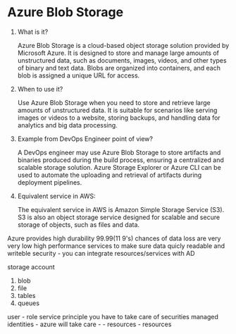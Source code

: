 # Azure Blob Storage

1. What is it?

    Azure Blob Storage is a cloud-based object storage solution provided by Microsoft Azure.
    It is designed to store and manage large amounts of unstructured data, such as documents, images, videos, and other types of binary and text data.
    Blobs are organized into containers, and each blob is assigned a unique URL for access.

2. When to use it?

    Use Azure Blob Storage when you need to store and retrieve large amounts of unstructured data.
    It is suitable for scenarios like serving images or videos to a website, storing backups, and handling data for analytics and big data processing.

3. Example from DevOps Engineer point of view?

    A DevOps engineer may use Azure Blob Storage to store artifacts and binaries produced during the build process, ensuring a centralized and scalable storage solution.
    Azure Storage Explorer or Azure CLI can be used to automate the uploading and retrieval of artifacts during deployment pipelines.

4. Equivalent service in AWS:

    The equivalent service in AWS is Amazon Simple Storage Service (S3). S3 is also an object storage service designed for scalable and secure storage of objects, such as files and data.


Azure provides
high durability 99.99(11 9's) chances of data loss are very very low
high performance services to make sure data quicly readable and writeble
security - you can integrate resources/services with AD

storage account
1. blob
2. file
3. tables
4. queues


user - role
service principle you have to take care of securities
managed identities - azure will take care - -  resources - resources